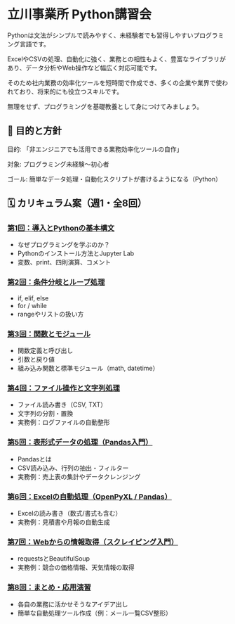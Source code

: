 # 立川事業所 Python講習会

Pythonは文法がシンプルで読みやすく、未経験者でも習得しやすいプログラミング言語です。

ExcelやCSVの処理、自動化に強く、業務との相性もよく、豊富なライブラリがあり、データ分析やWeb操作など幅広く対応可能です。

そのため社内業務の効率化ツールを短時間で作成でき、多くの企業や業界で使われており、将来的にも役立つスキルです。

無理をせず、プログラミングを基礎教養として身につけてみましょう。

## 🎯 目的と方針

目的: 「非エンジニアでも活用できる業務効率化ツールの自作」

対象: プログラミング未経験～初心者

ゴール: 簡単なデータ処理・自動化スクリプトが書けるようになる（Python）

## 🗓 カリキュラム案（週1・全8回）

### [第1回：導入とPythonの基本構文](docs/session01.md)

- なぜプログラミングを学ぶのか？
- Pythonのインストール方法とJupyter Lab
- 変数、print、四則演算、コメント

### [第2回：条件分岐とループ処理](docs/session02.md)

- if, elif, else
- for / while
- rangeやリストの扱い方

### [第3回：関数とモジュール](docs/session03.md)

- 関数定義と呼び出し
- 引数と戻り値
- 組み込み関数と標準モジュール（math, datetime）

### [第4回：ファイル操作と文字列処理](docs/session04.md)

- ファイル読み書き（CSV, TXT）
- 文字列の分割・置換
- 実務例：ログファイルの自動整形

### [第5回：表形式データの処理（Pandas入門）](docs/session05.md)

- Pandasとは
- CSV読み込み、行列の抽出・フィルター
- 実務例：売上表の集計やデータクレンジング

### [第6回：Excelの自動処理（OpenPyXL / Pandas）](docs/session06.md)

- Excelの読み書き（数式/書式も含む）
- 実務例：見積書や月報の自動生成

### [第7回：Webからの情報取得（スクレイピング入門）](docs/session07.md)

- requestsとBeautifulSoup
- 実務例：競合の価格情報、天気情報の取得

### [第8回：まとめ・応用演習](docs/session08.md)

- 各自の業務に活かせそうなアイデア出し
- 簡単な自動処理ツール作成（例：メール一覧CSV整形）
